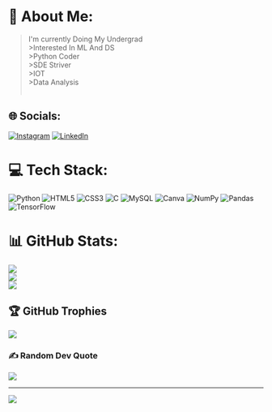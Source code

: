 # 💫 About Me:
>I'm currently Doing My Undergrad<br>>Interested In ML And DS<br>>Python Coder<br>>SDE Striver<br>>IOT <br>>Data Analysis<br><br>


## 🌐 Socials:
[![Instagram](https://img.shields.io/badge/Instagram-%23E4405F.svg?logo=Instagram&logoColor=white)](https://instagram.com/saiki._.v) [![LinkedIn](https://img.shields.io/badge/LinkedIn-%230077B5.svg?logo=linkedin&logoColor=white)](https://linkedin.com/in/vimal-veeramani-9878b5221) 

# 💻 Tech Stack:
![Python](https://img.shields.io/badge/python-3670A0?style=for-the-badge&logo=python&logoColor=ffdd54) ![HTML5](https://img.shields.io/badge/html5-%23E34F26.svg?style=for-the-badge&logo=html5&logoColor=white) ![CSS3](https://img.shields.io/badge/css3-%231572B6.svg?style=for-the-badge&logo=css3&logoColor=white) ![C](https://img.shields.io/badge/c-%2300599C.svg?style=for-the-badge&logo=c&logoColor=white) ![MySQL](https://img.shields.io/badge/mysql-%2300f.svg?style=for-the-badge&logo=mysql&logoColor=white) ![Canva](https://img.shields.io/badge/Canva-%2300C4CC.svg?style=for-the-badge&logo=Canva&logoColor=white) ![NumPy](https://img.shields.io/badge/numpy-%23013243.svg?style=for-the-badge&logo=numpy&logoColor=white) ![Pandas](https://img.shields.io/badge/pandas-%23150458.svg?style=for-the-badge&logo=pandas&logoColor=white) ![TensorFlow](https://img.shields.io/badge/TensorFlow-%23FF6F00.svg?style=for-the-badge&logo=TensorFlow&logoColor=white)
# 📊 GitHub Stats:
![](https://github-readme-stats.vercel.app/api?username=vimalveeramani&theme=blueberry&hide_border=false&include_all_commits=true&count_private=false)<br/>
![](https://github-readme-streak-stats.herokuapp.com/?user=vimalveeramani&theme=blueberry&hide_border=false)<br/>
![](https://github-readme-stats.vercel.app/api/top-langs/?username=vimalveeramani&theme=blueberry&hide_border=false&include_all_commits=true&count_private=false&layout=compact)

## 🏆 GitHub Trophies
![](https://github-profile-trophy.vercel.app/?username=vimalveeramani&theme=buddhism&no-frame=false&no-bg=true&margin-w=4)

### ✍️ Random Dev Quote
![](https://quotes-github-readme.vercel.app/api?type=horizontal&theme=tokyonight)

---
[![](https://visitcount.itsvg.in/api?id=vimalveeramani&icon=0&color=0)](https://visitcount.itsvg.in)

<!-- Proudly created with GPRM ( https://gprm.itsvg.in ) -->
